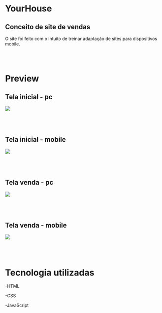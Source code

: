 # YourHouse

## Conceito de site de vendas
O site foi feito com o intuito de treinar adaptação de sites para dispositivos mobile.

<br>
<br>

# Preview

## Tela inicial - pc

<img src = "https://ik.imagekit.io/wehu5dn0m/gif-tela-pc.gif?ik-sdk-version=javascript-1.4.3&updatedAt=1674667746511">

<br>
<br>
<br>
<br>

## Tela inicial - mobile

<img src = "https://ik.imagekit.io/wehu5dn0m/novo.gif?ik-sdk-version=javascript-1.4.3&updatedAt=1674668236830">

<br>
<br>
<br>
<br>

## Tela venda - pc

<img src = "https://ik.imagekit.io/wehu5dn0m/tela-venda-pc.gif?ik-sdk-version=javascript-1.4.3&updatedAt=1674668759932">

<br>
<br>
<br>
<br>

## Tela venda - mobile

<img src = "https://ik.imagekit.io/wehu5dn0m/tela-venda-mobile.gif?ik-sdk-version=javascript-1.4.3&updatedAt=1674668729249">

<br>
<br>
<br>
<br>

# Tecnologia utilizadas
-HTML

-CSS

-JavaScript

